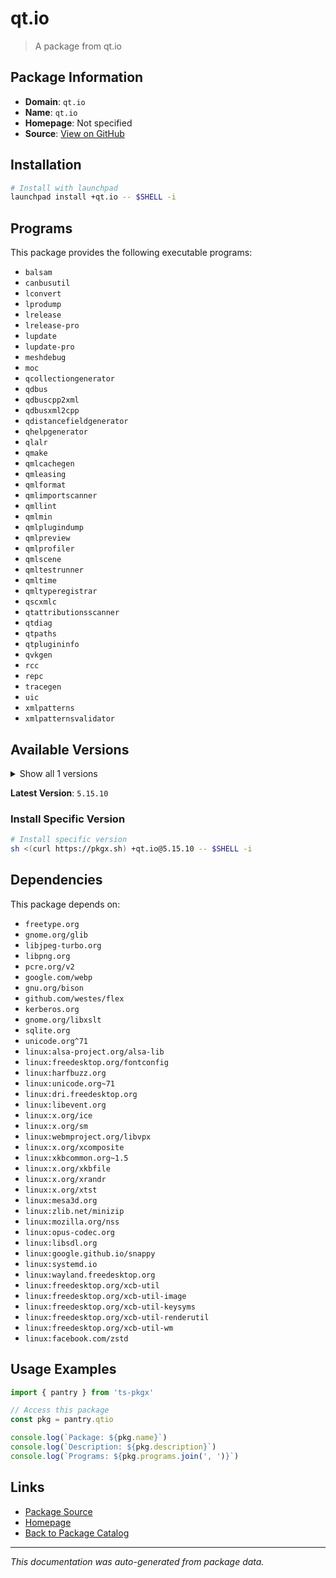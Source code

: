 # qt.io

> A package from qt.io

## Package Information

- **Domain**: `qt.io`
- **Name**: `qt.io`
- **Homepage**: Not specified
- **Source**: [View on GitHub](https://github.com/pkgxdev/pantry/tree/main/projects/qt.io/package.yml)

## Installation

```bash
# Install with launchpad
launchpad install +qt.io -- $SHELL -i
```

## Programs

This package provides the following executable programs:

- `balsam`
- `canbusutil`
- `lconvert`
- `lprodump`
- `lrelease`
- `lrelease-pro`
- `lupdate`
- `lupdate-pro`
- `meshdebug`
- `moc`
- `qcollectiongenerator`
- `qdbus`
- `qdbuscpp2xml`
- `qdbusxml2cpp`
- `qdistancefieldgenerator`
- `qhelpgenerator`
- `qlalr`
- `qmake`
- `qmlcachegen`
- `qmleasing`
- `qmlformat`
- `qmlimportscanner`
- `qmllint`
- `qmlmin`
- `qmlplugindump`
- `qmlpreview`
- `qmlprofiler`
- `qmlscene`
- `qmltestrunner`
- `qmltime`
- `qmltyperegistrar`
- `qscxmlc`
- `qtattributionsscanner`
- `qtdiag`
- `qtpaths`
- `qtplugininfo`
- `qvkgen`
- `rcc`
- `repc`
- `tracegen`
- `uic`
- `xmlpatterns`
- `xmlpatternsvalidator`

## Available Versions

<details>
<summary>Show all 1 versions</summary>

- `5.15.10`

</details>

**Latest Version**: `5.15.10`

### Install Specific Version

```bash
# Install specific version
sh <(curl https://pkgx.sh) +qt.io@5.15.10 -- $SHELL -i
```

## Dependencies

This package depends on:

- `freetype.org`
- `gnome.org/glib`
- `libjpeg-turbo.org`
- `libpng.org`
- `pcre.org/v2`
- `google.com/webp`
- `gnu.org/bison`
- `github.com/westes/flex`
- `kerberos.org`
- `gnome.org/libxslt`
- `sqlite.org`
- `unicode.org^71`
- `linux:alsa-project.org/alsa-lib`
- `linux:freedesktop.org/fontconfig`
- `linux:harfbuzz.org`
- `linux:unicode.org~71`
- `linux:dri.freedesktop.org`
- `linux:libevent.org`
- `linux:x.org/ice`
- `linux:x.org/sm`
- `linux:webmproject.org/libvpx`
- `linux:x.org/xcomposite`
- `linux:xkbcommon.org~1.5`
- `linux:x.org/xkbfile`
- `linux:x.org/xrandr`
- `linux:x.org/xtst`
- `linux:mesa3d.org`
- `linux:zlib.net/minizip`
- `linux:mozilla.org/nss`
- `linux:opus-codec.org`
- `linux:libsdl.org`
- `linux:google.github.io/snappy`
- `linux:systemd.io`
- `linux:wayland.freedesktop.org`
- `linux:freedesktop.org/xcb-util`
- `linux:freedesktop.org/xcb-util-image`
- `linux:freedesktop.org/xcb-util-keysyms`
- `linux:freedesktop.org/xcb-util-renderutil`
- `linux:freedesktop.org/xcb-util-wm`
- `linux:facebook.com/zstd`

## Usage Examples

```typescript
import { pantry } from 'ts-pkgx'

// Access this package
const pkg = pantry.qtio

console.log(`Package: ${pkg.name}`)
console.log(`Description: ${pkg.description}`)
console.log(`Programs: ${pkg.programs.join(', ')}`)
```

## Links

- [Package Source](https://github.com/pkgxdev/pantry/tree/main/projects/qt.io/package.yml)
- [Homepage](#)
- [Back to Package Catalog](../package-catalog.md)

---

*This documentation was auto-generated from package data.*
